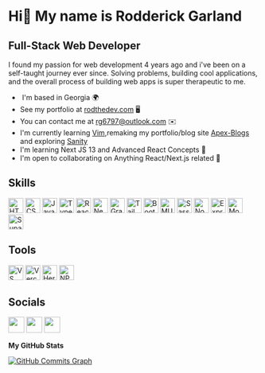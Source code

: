 # Hi👋 My name is Rodderick Garland
## Full-Stack Web Developer

I found my passion for web development 4 years ago and i've been on a self-taught journey ever since. Solving problems, building cool applications, and the overall process of building web apps is super therapeutic to me.

-  I'm based in Georgia 🌍
-  See my portfolio at [rodthedev.com](http://www.rodthedev.com) 🖥️
-  You can contact me at [rg6797@outlook.com](mailto:rg6797@outlook.com) ✉️   
-  I'm currently learning [Vim](https://www.vim.org/),remaking my portfolio/blog site [Apex-Blogs](https://github.com/zencoder24/apex-blogs) and exploring [Sanity](https://www.sanity.io)
-  I'm learning Next JS 13 and Advanced React Concepts 🧠  
-  I'm open to collaborating on Anything React/Next.js related 🤝

## Skills

<p>
  <img alt="HTML5" src="https://img.shields.io/badge/html5-E34F26?style=for-the-badge&logo=html5&logoColor=white" height="30px"/>
  <img alt="CSS3" src="https://img.shields.io/badge/css3-1572B6?style=for-the-badge&logo=css3&logoColor=white" height="30px"/>
  <img alt="Javascript" src="https://img.shields.io/badge/javascript-F7DF1E?style=for-the-badge&logo=javascript&logoColor=black" height="30px"/>
  <img alt="Typescript" src="https://img.shields.io/badge/typescript-3178C6?style=for-the-badge&logo=typescript&logoColor=white" height="30px"/>
  <img alt="React" src="https://img.shields.io/badge/react-61DAFB?style=for-the-badge&logo=react&logoColor=white" height="30px"/>
  <img alt="NextJs" src="https://img.shields.io/badge/Next-black?style=for-the-badge&logo=next.js&logoColor=white" height="30px"/>
  <img alt="GraphQL" src="https://img.shields.io/badge/graphql-E10098?style=for-the-badge&logo=graphql&logoColor=white" height="30px"/>
  <img alt="Tailwindcss" src="https://img.shields.io/badge/Tailwind_CSS-38B2AC?style=for-the-badge&logo=tailwind-css&logoColor=white" height="30px"/>
  <img alt="Bootstrap" src="https://img.shields.io/badge/bootstrap-7952B3?style=for-the-badge&logo=bootstrap&logoColor=white" height="30px"/>
  <img alt="MUI" src="https://img.shields.io/badge/mui-007FFF?style=for-the-badge&logo=mui&logoColor=white" height="30px"/>
  <img alt="Sass" src="https://img.shields.io/badge/sass-CC6699?style=for-the-badge&logo=sass&logoColor=white" height="30px"/>
  <img alt="NodeJS" src="https://img.shields.io/badge/nodejs-339933?style=for-the-badge&logo=nodedotjs&logoColor=white" height="30px"/>
  <img alt="Express" src="https://img.shields.io/badge/express-000000?style=for-the-badge&logo=express&logoColor=white" height="30px"/>
  <img alt="MongoDB" src="https://img.shields.io/badge/mongodb-47A248?style=for-the-badge&logo=mongodb&logoColor=white" height="30px"/>
  <img alt="Supabase" src="https://img.shields.io/badge/supabase-3ECF8E?style=for-the-badge&logo=supabase&logoColor=white" height="30px"/>
</p>
</p>

## Tools

<p>
  <img alt="VS Code" src="https://img.shields.io/badge/visual_studio_code-007ACC?style=for-the-badge&logo=visualstudiocode&logoColor=white" height="30px"/>
  <img alt="Vercel" src="https://img.shields.io/badge/vercel-000000?style=for-the-badge&logo=vercel&logoColor=white" height="30px"/>
  <img alt="Heroku" src="https://img.shields.io/badge/-Heroku-430098?style=flat-square&logo=heroku&logoColor=white" height="30px"/>
  <img alt="NPM" src="https://img.shields.io/badge/npm-CB3837?style=for-the-badge&logo=npm&logoColor=white" height="30px"/>
</p>

## Socials

<p align="left"> <a href="https://www.codepen.io/zencoder24-the-selector" target="_blank" rel="noreferrer"><img src="https://raw.githubusercontent.com/danielcranney/readme-generator/main/public/icons/socials/codepen-dark.svg" width="32" height="32" /></a> <a href="https://www.github.com/zencoder24" target="_blank" rel="noreferrer"><img src="https://raw.githubusercontent.com/danielcranney/readme-generator/main/public/icons/socials/github-dark.svg" width="32" height="32" /></a> <a href="https://www.linkedin.com/in/rodderick-garland-58ba19160" target="_blank" rel="noreferrer"><img src="https://raw.githubusercontent.com/danielcranney/readme-generator/main/public/icons/socials/linkedin.svg" width="32" height="32" /></a></p>



<b>My GitHub Stats</b>

<a href="http://www.github.com/zencoder24"><img src="https://activity-graph.herokuapp.com/graph?username=zencoder24&bg_color=1c1917&color=ffffff&line=0891b2&point=ffffff&area_color=1c1917&area=true&hide_border=true&custom_title=GitHub%20Commits%20Graph" alt="GitHub Commits Graph" /></a>
